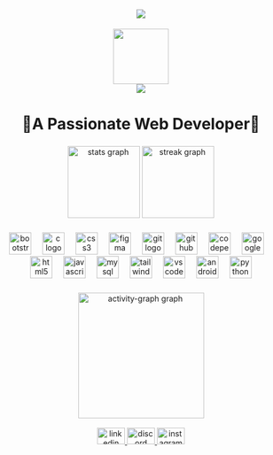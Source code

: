 <h1 align="center">
    <img src="https://readme-typing-svg.herokuapp.com/?font=Righteous&size=35&center=true&vCenter=true&width=500&height=70&duration=4000&lines=Hi+There!+👋+I'm+Dhruv+Pal!;" />
</h1>
<div align="center">
  <img height="100" src="https://camo.githubusercontent.com/4d9f5ecceb711eec6e2018f38a5677dc657c9738d4a65ba3b928c41c0a45b439/68747470733a2f2f6d69726f2e6d656469756d2e636f6d2f6d61782f313336302f302a37513379765349765f7430696f4a2d5a2e676966"  />
</div>
<div align="center">
  <img src="https://visitor-badge.laobi.icu/badge?page_id=dhruv1086k.dhruv1086k&left_color=mediumslateblue&right_color=darkslateblue"  />
</div>
<h1 align="center">🤘A Passionate Web Developer🤘</h1>




###

<div align="center">
  <img src="https://github-readme-stats.vercel.app/api?username=dhruv1086k&hide_title=false&hide_rank=false&show_icons=true&include_all_commits=true&count_private=true&disable_animations=false&theme=blueberry&locale=en&hide_border=true&order=1" height="130" alt="stats graph"  />
  <img src="https://streak-stats.demolab.com?user=dhruv1086k&locale=en&mode=weekly&theme=material-palenight&hide_border=true&border_radius=5&date_format=j%20M%5B%20Y%5D&order=3" height="130" alt="streak graph"  />
</div>

###


###

<div align="center">
  <img src="https://skillicons.dev/icons?i=bootstrap" height="40" alt="bootstrap logo"  />
  <img width="12" />
  <img src="https://skillicons.dev/icons?i=c" height="40" alt="c logo"  />
  <img width="12" />
  <img src="https://skillicons.dev/icons?i=css" height="40" alt="css3 logo"  />
  <img width="12" />
  <img src="https://skillicons.dev/icons?i=figma" height="40" alt="figma logo"  />
  <img width="12" />
  <img src="https://skillicons.dev/icons?i=git" height="40" alt="git logo"  />
  <img width="12" />
  <img src="https://skillicons.dev/icons?i=github" height="40" alt="github logo"  />
  <img width="12" />
  <img src="https://skillicons.dev/icons?i=codepen" height="40" alt="codepen logo"  />
  <img width="12" />
  <img src="https://skillicons.dev/icons?i=gcp" height="40" alt="googlecloud logo"  />
  <img width="12" />
  <img src="https://skillicons.dev/icons?i=html" height="40" alt="html5 logo"  />
  <img width="12" />
  <img src="https://skillicons.dev/icons?i=js" height="40" alt="javascript logo"  />
  <img width="12" />
  <img src="https://skillicons.dev/icons?i=mysql" height="40" alt="mysql logo"  />
  <img width="12" />
  <img src="https://skillicons.dev/icons?i=tailwind" height="40" alt="tailwindcss logo"  />
  <img width="12" />
  <img src="https://skillicons.dev/icons?i=vscode" height="40" alt="vscode logo"  />
  <img width="12" />
  <img src="https://skillicons.dev/icons?i=androidstudio" height="40" alt="androidstudio logo"  />
  <img width="12" />
  <img src="https://skillicons.dev/icons?i=py" height="40" alt="python logo"  />
</div>

###
<div align="center">
  <img src="https://github-readme-activity-graph.vercel.app/graph?username=dhruv1086k&radius=16&theme=react&area=true&order=5&hide_border=true&hide_title=false&line=9BCF53&point=9BCF53&area_color=9BCF53&color=9BCF53" height="227" alt="activity-graph graph"  />
</div>
<br>
<div align="center">
  <a href="https://www.linkedin.com/in/dhruv1086k/" target="_blank">
    <img src="https://raw.githubusercontent.com/maurodesouza/profile-readme-generator/master/src/assets/icons/social/linkedin/default.svg" width="50" height="30" alt="linkedin logo"  />
  </a>
  <a href="https://discordapp.com/users/dhruvpal_1086k" target="_blank">
    <img src="https://raw.githubusercontent.com/maurodesouza/profile-readme-generator/master/src/assets/icons/social/discord/default.svg" width="50" height="30" alt="discord logo"  />
  </a>
  <a href="https://www.instagram.com/" target="_blank">
    <img src="https://raw.githubusercontent.com/maurodesouza/profile-readme-generator/master/src/assets/icons/social/instagram/default.svg" width="50" height="30" alt="instagram logo"  />
  </a>
</div>
<br>

###



###
